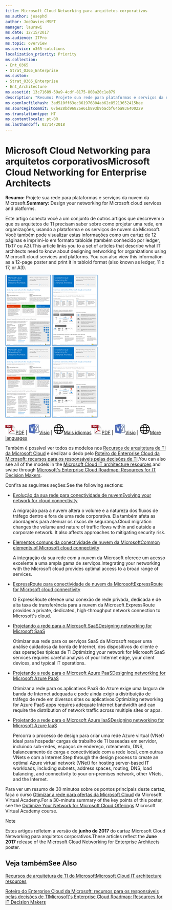 ```yaml
---
title: Microsoft Cloud Networking para arquitetos corporativos
ms.author: josephd
author: JoeDavies-MSFT
manager: laurawi
ms.date: 12/15/2017
ms.audience: ITPro
ms.topic: overview
ms.service: o365-solutions
localization_priority: Priority
ms.collection:
- Ent_O365
- Strat_O365_Enterprise
ms.custom:
- Strat_O365_Enterprise
- Ent_Architecture
ms.assetid: 13c71689-59a9-4cdf-8175-808a20c1e879
description: "Resumo: Projete sua rede para plataformas e serviços da nuvem da Microsoft."
ms.openlocfilehash: 3ad510ff63ec861976804ab62c85213652415bee
ms.sourcegitcommit: 07be28bd96826e61b893b9bacbf64ba936400229
ms.translationtype: HT
ms.contentlocale: pt-BR
ms.lasthandoff: 02/14/2018
---
```

# <a name="microsoft-cloud-networking-for-enterprise-architects"></a><span data-ttu-id="fe861-103">Microsoft Cloud Networking para arquitetos corporativos</span><span class="sxs-lookup"><span data-stu-id="fe861-103">Microsoft Cloud Networking for Enterprise Architects</span></span>

 <span data-ttu-id="fe861-104">**Resumo:** Projete sua rede para plataformas e serviços da nuvem da Microsoft.</span><span class="sxs-lookup"><span data-stu-id="fe861-104">**Summary:** Design your networking for Microsoft cloud services and platforms.</span></span>
  
<span data-ttu-id="fe861-p101">Este artigo conecta você a um conjunto de outros artigos que descrevem o que os arquitetos de TI precisam saber sobre como projetar uma rede, em organizações, usando a plataforma e os serviços de nuvem da Microsoft. Você também pode visualizar estas informações como um cartaz de 12 páginas e imprimi-lo em formato tabloide (também conhecido por ledger, 11x17 ou A3).</span><span class="sxs-lookup"><span data-stu-id="fe861-p101">This article links you to a set of articles that describe what IT architects need to know about designing networking for organizations using Microsoft cloud services and platforms. You can also view this information as a 12-page poster and print it in tabloid format (also known as ledger, 11 x 17, or A3).</span></span>
  
<span data-ttu-id="fe861-107">[![Imagem em miniatura do modelo de sistema de rede em nuvem da Microsoft](images/95e8ab6a-b4d0-4836-acc1-b0b77ebf46e6.png)  
](https://go.microsoft.com/fwlink/p/?linkid=842073)</span><span class="sxs-lookup"><span data-stu-id="fe861-107">[![Thumb image for Microsoft cloud networking model](images/95e8ab6a-b4d0-4836-acc1-b0b77ebf46e6.png)  
](https://go.microsoft.com/fwlink/p/?linkid=842073)</span></span>
  
<span data-ttu-id="fe861-108">![Arquivo PDF](images/ITPro_Other_PDFicon.png)[PDF](https://go.microsoft.com/fwlink/p/?linkid=842073) | ![Arquivo do Visio](images/ITPro_Other_VisioIcon.jpg)[Visio](https://go.microsoft.com/fwlink/p/?linkid=842074) | ![Ver uma página com as versões em outros idiomas](images/e16c992d-b0f8-48ae-bf44-db7a9fcaab9e.png)[Mais idiomas](https://www.microsoft.com/download/details.aspx?id=54425)</span><span class="sxs-lookup"><span data-stu-id="fe861-108">![PDF file](images/ITPro_Other_PDFicon.png)[PDF](https://go.microsoft.com/fwlink/p/?linkid=842073) | ![Visio file](images/ITPro_Other_VisioIcon.jpg)[Visio](https://go.microsoft.com/fwlink/p/?linkid=842074) | ![See a page with versions in additional languages](images/e16c992d-b0f8-48ae-bf44-db7a9fcaab9e.png)[More languages](https://www.microsoft.com/download/details.aspx?id=54425)</span></span>
  
<span data-ttu-id="fe861-109">Também é possível ver todos os modelos nos [Recursos de arquitetura de TI da Microsoft Cloud](microsoft-cloud-it-architecture-resources.md) e deslizar o dedo pelo [Roteiro do Enterprise Cloud da Microsoft: recursos para os responsáveis pelas decisões de TI](https://aka.ms/cloudarchitecture).</span><span class="sxs-lookup"><span data-stu-id="fe861-109">You can also see all of the models in the [Microsoft Cloud IT architecture resources](microsoft-cloud-it-architecture-resources.md) and swipe through [Microsoft's Enterprise Cloud Roadmap: Resources for IT Decision Makers](https://aka.ms/cloudarchitecture).</span></span>
  
<span data-ttu-id="fe861-110">Confira as seguintes seções:</span><span class="sxs-lookup"><span data-stu-id="fe861-110">See the following sections:</span></span>
  
- [<span data-ttu-id="fe861-111">Evolução da sua rede para conectividade de nuvem</span><span class="sxs-lookup"><span data-stu-id="fe861-111">Evolving your network for cloud connectivity</span></span>](evolving-your-network-for-cloud-connectivity.md)
    
    <span data-ttu-id="fe861-p102">A migração para a nuvem altera o volume e a natureza dos fluxos de tráfego dentro e fora de uma rede corporativa. Ela também afeta as abordagens para atenuar os riscos de segurança.</span><span class="sxs-lookup"><span data-stu-id="fe861-p102">Cloud migration changes the volume and nature of traffic flows within and outside a corporate network. It also affects approaches to mitigating security risk.</span></span>
    
- [<span data-ttu-id="fe861-114">Elementos comuns da conectividade de nuvem da Microsoft</span><span class="sxs-lookup"><span data-stu-id="fe861-114">Common elements of Microsoft cloud connectivity</span></span>](common-elements-of-microsoft-cloud-connectivity.md)
    
    <span data-ttu-id="fe861-115">A integração da sua rede com a nuvem da Microsoft oferece um acesso excelente a uma ampla gama de serviços.</span><span class="sxs-lookup"><span data-stu-id="fe861-115">Integrating your networking with the Microsoft cloud provides optimal access to a broad range of services.</span></span>
    
- [<span data-ttu-id="fe861-116">ExpressRoute para conectividade de nuvem da Microsoft</span><span class="sxs-lookup"><span data-stu-id="fe861-116">ExpressRoute for Microsoft cloud connectivity</span></span>](expressroute-for-microsoft-cloud-connectivity.md)
    
    <span data-ttu-id="fe861-117">O ExpressRoute oferece uma conexão de rede privada, dedicada e de alta taxa de transferência para a nuvem da Microsoft.</span><span class="sxs-lookup"><span data-stu-id="fe861-117">ExpressRoute provides a private, dedicated, high-throughput network connection to Microsoft's cloud.</span></span>
    
- [<span data-ttu-id="fe861-118">Projetando a rede para o Microsoft SaaS</span><span class="sxs-lookup"><span data-stu-id="fe861-118">Designing networking for Microsoft SaaS</span></span>](designing-networking-for-microsoft-saas.md)
    
    <span data-ttu-id="fe861-119">Otimizar sua rede para os serviços SaaS da Microsoft requer uma análise cuidadosa da borda de Internet, dos dispositivos do cliente e das operações típicas de TI.</span><span class="sxs-lookup"><span data-stu-id="fe861-119">Optimizing your network for Microsoft SaaS services requires careful analysis of your Internet edge, your client devices, and typical IT operations.</span></span>
    
- [<span data-ttu-id="fe861-120">Projetando a rede para o Microsoft Azure PaaS</span><span class="sxs-lookup"><span data-stu-id="fe861-120">Designing networking for Microsoft Azure PaaS</span></span>](designing-networking-for-microsoft-azure-paas.md)
    
    <span data-ttu-id="fe861-121">Otimizar a rede para os aplicativos PaaS do Azure exige uma largura de banda de Internet adequada e pode ainda exigir a distribuição de tráfego de rede em diversos sites ou aplicativos.</span><span class="sxs-lookup"><span data-stu-id="fe861-121">Optimizing networking for Azure PaaS apps requires adequate Internet bandwidth and can require the distribution of network traffic across multiple sites or apps.</span></span>
    
- [<span data-ttu-id="fe861-122">Projetando a rede para o Microsoft Azure IaaS</span><span class="sxs-lookup"><span data-stu-id="fe861-122">Designing networking for Microsoft Azure IaaS</span></span>](designing-networking-for-microsoft-azure-iaas.md)
    
    <span data-ttu-id="fe861-123">Percorra o processo de design para criar uma rede Azure virtual (VNet) ideal para hospedar cargas de trabalho de TI baseadas em servidor, incluindo sub-redes, espaços de endereço, roteamento, DNS, balanceamento de carga e conectividade com a rede local, com outras VNets e com a Internet.</span><span class="sxs-lookup"><span data-stu-id="fe861-123">Step through the design process to create an optimal Azure virtual network (VNet) for hosting server-based IT workloads, including subnets, address spaces, routing, DNS, load balancing, and connectivity to your on-premises network, other VNets, and the Internet.</span></span>
    
<span data-ttu-id="fe861-124">Para ver um resumo de 30 minutos sobre os pontos principais deste cartaz, faça o curso [Otimizar a rede para ofertas da Microsoft Cloud](https://mva.microsoft.com/en-US/training-courses/optimize-your-network-for-microsoft-cloud-offerings-17743) da Microsoft Virtual Academy.</span><span class="sxs-lookup"><span data-stu-id="fe861-124">For a 30-minute summary of the key points of this poster, see the [Optimize Your Network for Microsoft Cloud Offerings](https://mva.microsoft.com/en-US/training-courses/optimize-your-network-for-microsoft-cloud-offerings-17743) Microsoft Virtual Academy course.</span></span>
  
> [!NOTE]
> <span data-ttu-id="fe861-125">Estes artigos refletem a versão de **junho de 2017** do cartaz Microsoft Cloud Networking para arquitetos corporativos.</span><span class="sxs-lookup"><span data-stu-id="fe861-125">These articles reflect the **June 2017** release of the Microsoft Cloud Networking for Enterprise Architects poster.</span></span>
  
## <a name="see-also"></a><span data-ttu-id="fe861-126">Veja também</span><span class="sxs-lookup"><span data-stu-id="fe861-126">See Also</span></span>

[<span data-ttu-id="fe861-127">Recursos de arquitetura de TI do Microsoft</span><span class="sxs-lookup"><span data-stu-id="fe861-127">Microsoft Cloud IT architecture resources</span></span>](microsoft-cloud-it-architecture-resources.md)

[<span data-ttu-id="fe861-128">Roteiro do Enterprise Cloud da Microsoft: recursos para os responsáveis pelas decisões de TI</span><span class="sxs-lookup"><span data-stu-id="fe861-128">Microsoft's Enterprise Cloud Roadmap: Resources for IT Decision Makers</span></span>](https://sway.com/FJ2xsyWtkJc2taRD)




